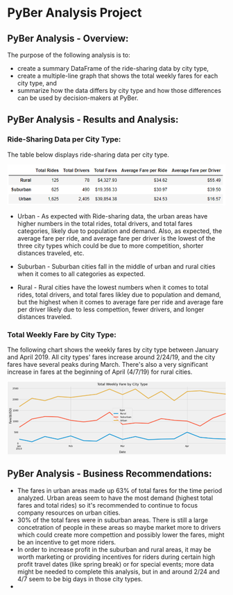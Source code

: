 # PyBer Analysis Project

## PyBer Analysis - Overview:

The purpose of the following analysis is to:
- create a summary DataFrame of the ride-sharing data by city type, 
- create a multiple-line graph that shows the total weekly fares for each city type, and
- summarize how the data differs by city type and how those differences can be used by decision-makers at PyBer.

## PyBer Analysis - Results and Analysis:

### Ride-Sharing Data per City Type:

  The table below displays ride-sharing data per city type.

  ![Pyber_Summary_Dataframe](Resources/Pyber_Summary_Dataframe.PNG)

  - Urban - As expected with Ride-sharing data, the urban areas have higher numbers in the total rides, total drivers, and total fares categories, likely due to population and demand.  Also, as expected, the average fare per ride, and average fare per driver is the lowest of the three city types which could be due to more competition, shorter distances traveled, etc.

  - Suburban - Suburban cities fall in the middle of urban and rural cities when it comes to all categories as expected.

  - Rural - Rural cities have the lowest numbers when it comes to total rides, total drivers, and total fares likley due to population and demand, but the highest when it comes to average fare per ride and average fare per driver likely due to less compettion, fewer drivers, and longer distances traveled.

### Total Weekly Fare by City Type:

  The following chart shows the weekly fares by city type between January and April 2019.  All city types' fares increase around 2/24/19, and the city fares have several peaks during March.  There's also a very significant increase in fares at the beginning of April (4/7/19) for rural cities.

  ![PyBer_Weekly_Fare_Line_Chart](Resources/PyBer_Weekly_Fare_Line_Chart.PNG)

## PyBer Analysis - Business Recommendations:

- The fares in urban areas made up 63% of total fares for the time period analyzed.  Urban areas seem to have the most demand (highest total fares and total rides) so it's recommended to continue to focus company resources on urban cities.
- 30% of the total fares were in suburban areas.  There is still a large concetration of people in these areas so maybe market more to drivers which could create more compettion and possibly lower the fares, might be an incentive to get more riders.
- In order to increase profit in the suburban and rural areas, it may be worth marketing or providing incentives for riders during certain high profit travel dates (like spring break) or for special events; more data might be needed to complete this analysis, but in and around 2/24 and 4/7 seem to be big days in those city types.
- 
